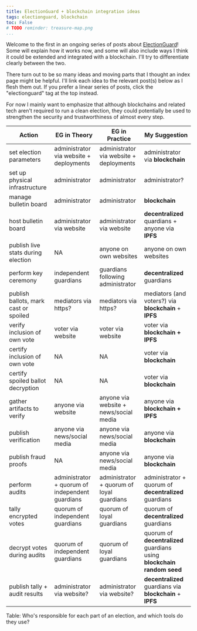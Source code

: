 ```yaml
---
title: ElectionGuard + blockchain integration ideas
tags: electionguard, blockchain
toc: False
# TODO reminder: treasure-map.png
...
```


[eg-site]: https://www.electionguard.vote/

Welcome to the first in an ongoing series of posts about [ElectionGuard][eg-site]!
Some will explain how it works now, and some will also include ways I think it could be extended and integrated with a blockchain. I'll try to differentiate clearly between the two.

There turn out to be so many ideas and moving parts that I thought an index page might be helpful.
I'll link each idea to the relevant post(s) below as I flesh them out.
If you prefer a linear series of posts, click the "electionguard" tag at the top instead.

For now I mainly want to emphasize that although blockchains and related tech aren't required to run a clean election, they could potentially be used to strengthen the security and trustworthiness of almost every step.

Action|EG in Theory|EG in Practice|My Suggestion
-----|------|--------|-------
set election parameters|administrator via website + deployments |administrator via website + deployments|administrator via <b>blockchain</b>
set up physical infrastructure|administrator|administrator|administrator?
manage bulletin board|administrator|administrator|<b>blockchain</b>
host bulletin board|administrator via website|administrator via website|<b>decentralized</b> quardians + anyone via <b>IPFS</b>
publish live stats during election|NA|anyone on own websites|anyone on own websites
perform key ceremony|independent guardians|guardians following administrator|<b>decentralized</b> guardians
publish ballots, mark cast or spoiled|mediators via https?|mediators via https?|mediators (and voters?) via <b>blockchain</b> + <b>IPFS</b>
verify inclusion of own vote|voter via website|voter via website|voter via <b>blockchain + IPFS</b>
certify inclusion of own vote|NA|NA|voter via <b>blockchain</b>
certify spoiled ballot decryption|NA|NA|voter via <b>blockchain</b>
gather artifacts to verify|anyone via website|anyone via website + news/social media|anyone via <b>blockchain + IPFS</b>
publish verification|anyone via news/social media|anyone via news/social media|anyone via <b>blockchain</b>
publish fraud proofs|NA|anyone via news/social media|anyone via <b>blockchain</b>
perform audits|administrator + quorum of independent guardians|administrator + quorum of loyal guardians|administrator + quorum of <b>decentralized</b> guardians
tally encrypted votes|quorum of independent guardians|quorum of loyal guardians|quorum of <b>decentralized</b> guardians
decrypt votes during audits|quorum of independent guardians|quorum of loyal guardians|quorum of <b>decentralized</b> guardians using <b>blockchain random seed</b>
publish tally + audit results|administrator via website?|administrator via website?|<b>decentralized</b> guardians via <b>blockchain</b> + <b>IPFS</b>

Table: Who's responsible for each part of an election, and which tools do they use?
